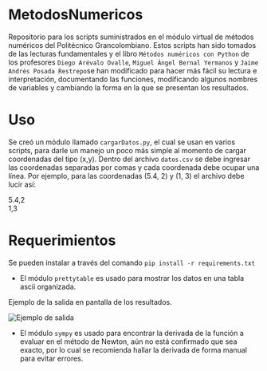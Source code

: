 # MetodosNumericos

Repositorio para los scripts suministrados en el módulo virtual de métodos numéricos del Politécnico Grancolombiano. 
Estos scripts han sido tomados de las lecturas fundamentales y el libro `Métodos numéricos con Python` de los profesores `Diego Arévalo Ovalle`, `Miguel Ángel Bernal Yermanos` y `Jaime Andrés Posada Restrepo`se han modificado para hacer más fácil su lectura e interpretación, documentando las funciones, modificando algunos nombres de variables y cambiando la forma en la que se presentan los resultados.

# Uso

Se creó un módulo llamado `cargarDatos.py`, el cual se usan en varios scripts, para darle un manejo un poco más simple al momento de cargar coordenadas del tipo (x,y). Dentro del archivo `datos.csv` se debe ingresar las coordenadas separadas por comas y cada coordenada debe ocupar una línea. Por ejemplo, para las coordenadas (5.4, 2) y (1, 3) el archivo debe lucir así:

5.4,2  
1,3

# Requerimientos

Se pueden instalar a través del comando `pip install -r requirements.txt`

- El módulo `prettytable` es usado para mostrar los datos en una tabla ascii organizada.

Ejemplo de la salida en pantalla de los resultados.

![Ejemplo de salida](/imagenes/ejemplo_salida.png)

- El módulo `sympy` es usado para encontrar la derivada de la función a evaluar en el método de Newton, aún no está confirmado que sea exacto, por lo cual se recomienda hallar la derivada de forma manual para evitar errores.